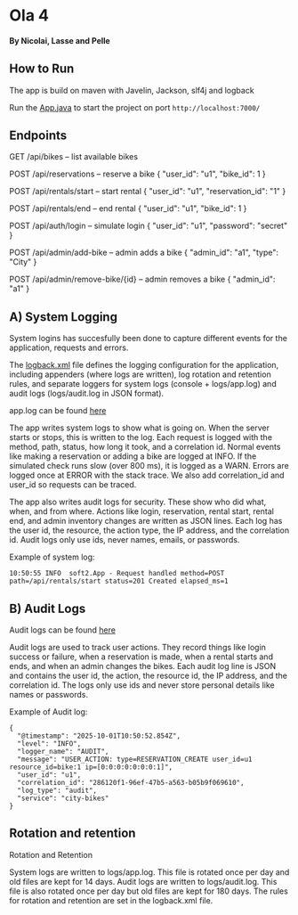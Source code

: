 # Ola 4 

#### By Nicolai, Lasse and Pelle


## How to Run
The app is build on maven with Javelin, Jackson, slf4j and logback

Run the [App.java](/src/main/java/soft2/App.java) to start the project on port ```http://localhost:7000/```



## Endpoints 

GET /api/bikes – list available bikes

POST /api/reservations – reserve a bike { "user_id": "u1", "bike_id": 1 }

POST /api/rentals/start – start rental { "user_id": "u1", "reservation_id": "1" }

POST /api/rentals/end – end rental { "user_id": "u1", "bike_id": 1 }

POST /api/auth/login – simulate login { "user_id": "u1", "password": "secret" }

POST /api/admin/add-bike – admin adds a bike { "admin_id": "a1", "type": "City" }

POST /api/admin/remove-bike/{id} – admin removes a bike { "admin_id": "a1" }


## A) System Logging


System logins has succesfully been done to capture different events for the application, requests and errors.

The [logback.xml]("/src/main/resources/logback.xml") file defines the logging configuration for the application, including appenders (where logs are written), log rotation and retention rules, and separate loggers for system logs (console + logs/app.log) and audit logs (logs/audit.log in JSON format).


app.log can be found [here]("/logs/app.log")

The app writes system logs to show what is going on.
When the server starts or stops, this is written to the log. Each request is logged with the method, path, status, how long it took, and a correlation id. Normal events like making a reservation or adding a bike are logged at INFO. If the simulated check runs slow (over 800 ms), it is logged as a WARN. Errors are logged once at ERROR with the stack trace. We also add correlation_id and user_id so requests can be traced.

The app also writes audit logs for security. These show who did what, when, and from where. Actions like login, reservation, rental start, rental end, and admin inventory changes are written as JSON lines. Each log has the user id, the resource, the action type, the IP address, and the correlation id. Audit logs only use ids, never names, emails, or passwords.

Example of system log:

```10:50:55 INFO  soft2.App - Request handled method=POST path=/api/rentals/start status=201 Created elapsed_ms=1```
## B) Audit Logs

Audit logs can be found [here]("/logs/audit.log")


Audit logs are used to track user actions.
They record things like login success or failure, when a reservation is made, when a rental starts and ends, and when an admin changes the bikes.
Each audit log line is JSON and contains the user id, the action, the resource id, the IP address, and the correlation id.
The logs only use ids and never store personal details like names or passwords.

Example of Audit log:

```
{
  "@timestamp": "2025-10-01T10:50:52.854Z",
  "level": "INFO",
  "logger_name": "AUDIT",
  "message": "USER_ACTION: type=RESERVATION_CREATE user_id=u1 resource_id=bike:1 ip=[0:0:0:0:0:0:0:1]",
  "user_id": "u1",
  "correlation_id": "286120f1-96ef-47b5-a563-b05b9f069610",
  "log_type": "audit",
  "service": "city-bikes"
}
```

## Rotation and retention

Rotation and Retention

System logs are written to logs/app.log. This file is rotated once per day and old files are kept for 14 days.
Audit logs are written to logs/audit.log. This file is also rotated once per day but old files are kept for 180 days.
The rules for rotation and retention are set in the logback.xml file.
